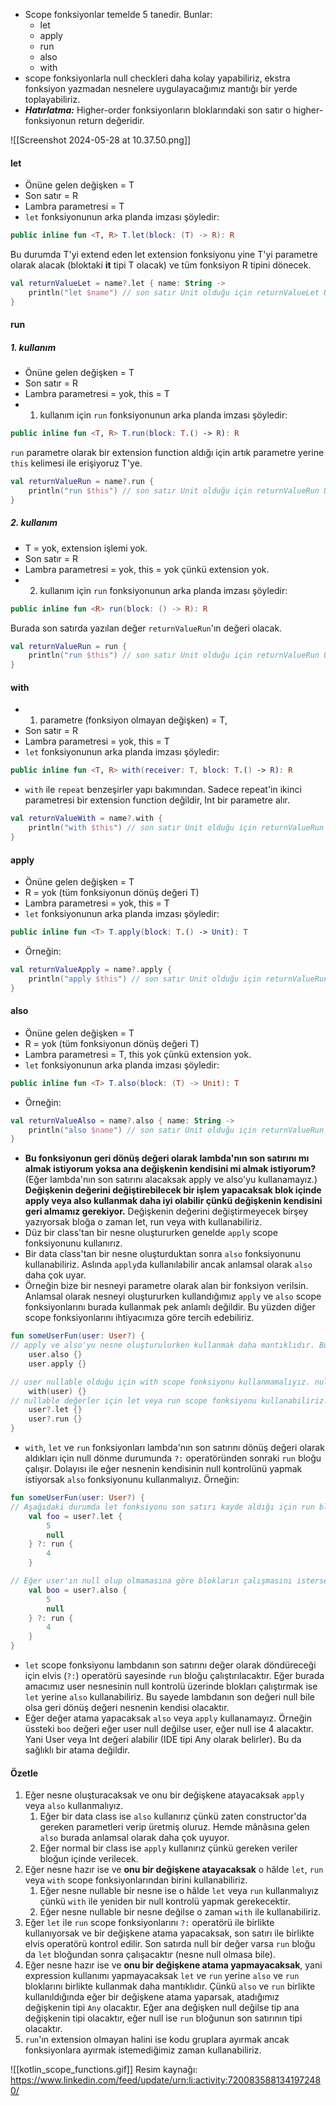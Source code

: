 * Scope fonksiyonlar temelde 5 tanedir. Bunlar:
	* let
	* apply
	* run
	* also
	* with
* scope fonksiyonlarla null checkleri daha kolay yapabiliriz, ekstra fonksiyon yazmadan nesnelere uygulayacağımız mantığı bir yerde toplayabiliriz.
* ***Hatırlatma:*** Higher-order fonksiyonların bloklarındaki son satır o higher-fonksiyonun return değeridir.

![[Screenshot 2024-05-28 at 10.37.50.png]]

#### let
* Önüne gelen değişken = T
* Son satır = R
* Lambra parametresi = T
* `let` fonksiyonunun arka planda imzası şöyledir: 
```kotlin
public inline fun <T, R> T.let(block: (T) -> R): R
```
Bu durumda T'yi extend eden let extension fonksiyonu yine T'yi parametre olarak alacak (bloktaki **it** tipi T olacak) ve tüm fonksiyon R tipini dönecek.
```kotlin
val returnValueLet = name?.let { name: String ->
	println("let $name") // son satır Unit olduğu için returnValueLet Unit'tir.
}
```
#### run 
##### 1. kullanım
* Önüne gelen değişken = T
* Son satır = R
* Lambra parametresi = yok, this = T
* 1. kullanım için `run` fonksiyonunun arka planda imzası şöyledir: 
```kotlin
public inline fun <T, R> T.run(block: T.() -> R): R
```
`run` parametre olarak bir extension function aldığı için artık parametre yerine `this` kelimesi ile erişiyoruz T'ye. 
```kotlin
val returnValueRun = name?.run {
	println("run $this") // son satır Unit olduğu için returnValueRun Unit'tir.
}
```
##### 2. kullanım
* T = yok, extension işlemi yok.
* Son satır = R
* Lambra parametresi = yok, this = yok çünkü extension yok.
* 2. kullanım için `run` fonksiyonunun arka planda imzası şöyledir: 
```kotlin
public inline fun <R> run(block: () -> R): R
```
Burada son satırda yazılan değer `returnValueRun`'ın değeri olacak.
```kotlin
val returnValueRun = run {
	println("run $this") // son satır Unit olduğu için returnValueRun Unit'tir.
}
```
#### with
* 1. parametre (fonksiyon olmayan değişken) = T, 
* Son satır = R
* Lambra parametresi = yok, this = T
* `let` fonksiyonunun arka planda imzası şöyledir: 
```kotlin
public inline fun <T, R> with(receiver: T, block: T.() -> R): R
```
* `with` ile `repeat` benzeşirler yapı bakımından. Sadece repeat'in ikinci parametresi bir extension function değildir, Int bir parametre alır.
```kotlin
val returnValueWith = name?.with {
	println("with $this") // son satır Unit olduğu için returnValueRun Unit'tir.
}
```
#### apply
* Önüne gelen değişken = T
* R = yok (tüm fonksiyonun dönüş değeri T)
* Lambra parametresi = yok, this = T
* `let` fonksiyonunun arka planda imzası şöyledir: 
```kotlin
public inline fun <T> T.apply(block: T.() -> Unit): T
```
* Örneğin:
```kotlin
val returnValueApply = name?.apply {
	println("apply $this") // son satır Unit olduğu için returnValueRun Unit'tir.
}
```
#### also
* Önüne gelen değişken = T
* R = yok (tüm fonksiyonun dönüş değeri T)
* Lambra parametresi = T, this yok çünkü extension yok.
* `let` fonksiyonunun arka planda imzası şöyledir: 
```kotlin
public inline fun <T> T.also(block: (T) -> Unit): T
```
* Örneğin:
```kotlin
val returnValueAlso = name?.also { name: String ->
	println("also $name") // son satır Unit olduğu için returnValueRun Unit'tir.
}
```
* **Bu fonksiyonun geri dönüş değeri olarak lambda'nın son satırını mı almak istiyorum yoksa ana değişkenin kendisini mi almak istiyorum?** (Eğer lambda'nın son satırını alacaksak apply ve also'yu kullanamayız.) **Değişkenin değerini değiştirebilecek bir işlem yapacaksak blok içinde apply veya also kullanmak daha iyi olabilir çünkü değişkenin kendisini geri almamız gerekiyor.** Değişkenin değerini değiştirmeyecek birşey yazıyorsak bloğa o zaman let, run veya with kullanabiliriz.
* Düz bir class'tan bir nesne oluştururken genelde `apply` scope fonksiyonunu kullanırız.
* Bir data class'tan bir nesne oluşturduktan sonra `also` fonksiyonunu kullanabiliriz. Aslında `apply`da kullanılabilir ancak anlamsal olarak `also` daha çok uyar.
* Örneğin bize bir nesneyi parametre olarak alan bir fonksiyon verilsin. Anlamsal olarak nesneyi oluştururken kullandığımız `apply` ve `also` scope fonksiyonlarını burada kullanmak pek anlamlı değildir. Bu yüzden diğer scope fonksiyonlarını ihtiyacımıza göre tercih edebiliriz.
```kotlin
fun someUserFun(user: User?) {
// apply ve also'yu nesne oluşturulurken kullanmak daha mantıklıdır. Burada hazır bir nesne paslandığı için tercih etmiyoruz. Çünkü bu nesneye tekrar ihtiyaç duymuyoruz geri dönüş değeri olarak.
	user.also {} 
	user.apply {}

// user nullable olduğu için with scope fonksiyonu kullanmamalıyız. nullable olmasaydı o zaman with kullanırdık.
	with(user) {}
// nullable değerler için let veya run scope fonksiyonu kullanabiliriz.
	user?.let {}
	user?.run {}
}
```
* `with`, `let` ve `run` fonksiyonları lambda'nın son satırını dönüş değeri olarak aldıkları için null dönme durumunda `?:` operatöründen sonraki `run` bloğu çalışır. Dolayısı ile eğer nesnenin kendisinin null kontrolünü yapmak istiyorsak `also` fonksiyonunu kullanmalıyız. Örneğin:
```kotlin
fun someUserFun(user: User?) {
// Aşağıdaki durumda let fonksiyonu son satırı kayde aldığı için run bloğu da çalışır. foo'nun değeri 4 olur.
	val foo = user?.let {
		5
		null
	} ?: run {
		4
	}

// Eğer user'ın null olup olmamasına göre blokların çalışmasını istersek also kullanabiliriz. Aşağıda boo'nun değeri User nesnesi olur.
	val boo = user?.also {
		5
		null
	} ?: run {
		4
	}
}
```
* `let` scope fonksiyonu lambdanın son satırını değer olarak döndüreceği için elvis (`?:`) operatörü sayesinde `run` bloğu çalıştırılacaktır. Eğer burada amacımız user nesnesinin null kontrolü üzerinde blokları çalıştırmak ise `let` yerine `also` kullanabiliriz. Bu sayede lambdanın son değeri null bile olsa geri dönüş değeri nesnenin kendisi olacaktır.
* Eğer değer atama yapacaksak `also` veya `apply` kullanamayız. Örneğin üssteki `boo` değeri eğer user null değilse user, eğer null ise 4 alacaktır. Yani User veya Int değeri alabilir (IDE tipi Any olarak belirler). Bu da sağlıklı bir atama değildir.

#### Özetle
1. Eğer nesne oluşturacaksak ve onu bir değişkene atayacaksak `apply` veya `also` kullanmalıyız.
	1. Eğer bir data class ise `also` kullanırız çünkü zaten constructor'da gereken parametleri verip üretmiş oluruz. Hemde mânâsına gelen `also` burada anlamsal olarak daha çok uyuyor.
	2. Eğer normal bir class ise `apply` kullanırız çünkü gereken veriler bloğun içinde verilecek.
2. Eğer nesne hazır ise ve **onu bir değişkene atayacaksak** o hâlde `let`, `run` veya `with` scope fonksiyonlarından birini kullanabiliriz.
	1. Eğer nesne nullable bir nesne ise o hâlde `let` veya `run` kullanmalıyız çünkü `with` ile yeniden bir null kontrolü yapmak gerekecektir.
	2. Eğer nesne nullable bir nesne değilse o zaman `with` ile kullanabiliriz.
3. Eğer `let` ile `run` scope fonksiyonlarını `?:` operatörü ile birlikte kullanıyorsak ve bir değişkene atama yapacaksak, son satırı ile birlikte elvis operatörü kontrol edilir. Son satırda null bir değer varsa `run` bloğu da `let` bloğundan sonra çalışacaktır (nesne null olmasa bile). 
4. Eğer nesne hazır ise ve **onu bir değişkene atama yapmayacaksak**, yani expression kullanımı yapmayacaksak `let` ve `run` yerine `also` ve `run` bloklarını birlikte kullanmak daha mantıklıdır. Çünkü `also` ve `run` birlikte kullanıldığında eğer bir değişkene atama yaparsak, atadığımız değişkenin tipi `Any` olacaktır. Eğer ana değişken null değilse tip ana değişkenin tipi olacaktır, eğer null ise `run` bloğunun son satırının tipi olacaktır.
5. `run`'ın extension olmayan halini ise kodu gruplara ayırmak ancak fonksiyonlara ayırmak istemediğimiz zaman kullanabiliriz.

![[kotlin_scope_functions.gif]]
Resim kaynağı: https://www.linkedin.com/feed/update/urn:li:activity:7200835881341972480/